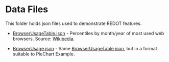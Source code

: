 # Data Files

This folder holds json files used to demonstrate REDOT features.

* [BrowserUsageTable.json][BrowserUsageTable] - Percentiles by month/year of most used web browsers. Source: 
[Wikipedia][BrowserUsageTableSource]. 

* [BrowserUsage.json][BrowserUsage] - Same [BrowserUsageTable.json][BrowserUsageTable], but in a
format suitable to PieChart Example.

[BrowserUsage]: https://github.com/renato-mauro/redot/tree/master/data/BrowserUsage.json
[BrowserUsageTable]: https://github.com/renato-mauro/redot/tree/master/data/BrowserUsageTable.json
[BrowserUsageTableSource]: https://en.wikipedia.org/wiki/Usage_share_of_web_browsers#W3Counter_.28May_2007_to_present.29

